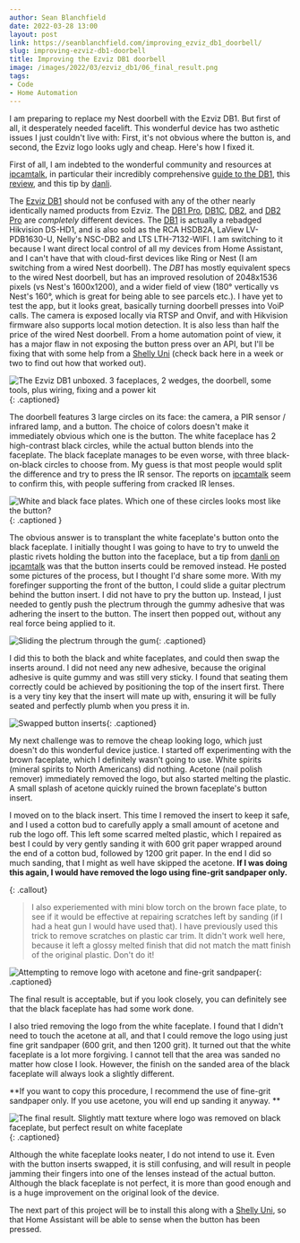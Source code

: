 ```yaml
---
author: Sean Blanchfield
date: 2022-03-28 13:00
layout: post
link: https://seanblanchfield.com/improving_ezviz_db1_doorbell/
slug: improving-ezviz-db1-doorbell
title: Improving the Ezviz DB1 doorbell
image: /images/2022/03/ezviz_db1/06_final_result.png
tags:
- Code
- Home Automation
---
```

I am preparing to replace my Nest doorbell with the Ezviz DB1. But first of all, it desperately needed facelift. This wonderful device has two asthetic issues I just couldn't live with: First, it's not obvious where the button is, and second, the Ezviz logo looks ugly and cheap. Here's how I fixed it.

<!-- more -->

First of all, I am indebted to the wonderful community and resources at [ipcamtalk](https://ipcamtalk.com), in particular their incredibly comprehensive [guide to the DB1](https://ipcamtalk.com/threads/new-rca-hsdb2a-3mp-doorbell-ip-camera.31601/page-101#post-412577), this [review](https://ipcamtalk.com/threads/review-ezviz-db1c.52789/), and this tip by [danli](https://ipcamtalk.com/threads/new-rca-hsdb2a-3mp-doorbell-ip-camera.31601/page-148#post-431211).

The [Ezviz DB1](https://www.ezviz.com/product/db1/960) should not be confused with any of the other nearly identically named products from Ezviz. The [DB1 Pro](https://www.ezviz.com/product/db1-pro/39208), [DB1C](https://www.ezviz.com/product/db1c/27224), [DB2](https://www.ezviz.com/inter/product/db2/38579), and [DB2 Pro](https://www.ezviz.com/product/db2-pro/38327) are *completely* different devices.  The [DB1](https://www.ezviz.com/product/db1/960) is actually a rebadged Hikvision DS-HD1, and is also sold as the RCA HSDB2A, LaView LV-PDB1630-U, Nelly's NSC-DB2 and LTS LTH-7132-WIFI. I am switching to it because I want direct local control of all my devices from Home Assistant, and I can't have that with cloud-first devices like Ring or Nest (I am switching from a wired Nest doorbell). The *DB1* has mostly equivalent specs to the wired Nest doorbell, but has an improved resolution of 2048x1536 pixels (vs Nest's 1600x1200), and a wider field of view (180&deg; vertically vs Nest's 160&deg;, which is great for being able to see parcels etc.). I have yet to test the app, but it looks great, basically turning doorbell presses into VoiP calls. The camera is exposed locally via RTSP and Onvif, and with Hikvision firmware also supports local motion detection. It is also less than half the price of the wired Nest doorbell. From a home automation point of view, it has a major flaw in not exposing the button press over an API, but I'll be fixing that with some help from a [Shelly Uni](https://shelly.cloud/products/shelly-uni-smart-home-automation-device/) (check back here in a week or two to find out how that worked out).

![The Ezviz DB1 unboxed. 3 faceplaces, 2 wedges, the doorbell, some tools, plus wiring, fixing and a power kit](/images/2022/03/ezviz_db1/01_unbox.jpg){: .captioned}


The doorbell features 3 large circles on its face: the camera, a PIR sensor / infrared lamp, and a button. The choice of colors doesn't make it immediately obvious which one is the button. The white faceplace has 2 high-contrast black circles, while the actual button blends into the faceplate. 
The black faceplate manages to be even worse, with three black-on-black circles to choose from. My guess is that most people would split the difference and try to press the IR sensor. The reports on [ipcamtalk](https://ipcamtalk.com/threads/new-rca-hsdb2a-3mp-doorbell-ip-camera.31601/page-62#post-398864) seem to confirm this, with people suffering from cracked IR lenses.

![White and black face plates. Which one of these circles looks most like the button?](/images/2022/03/ezviz_db1/02_where_do_you_press.png){: .captioned  }

The obvious answer is to transplant the white faceplate's button onto the black faceplate. I initially thought I was going to have to try to unweld the plastic rivets holding the button into the faceplace, but a tip from [danli on ipcamtalk](https://ipcamtalk.com/threads/new-rca-hsdb2a-3mp-doorbell-ip-camera.31601/page-148#post-431211) was that the button inserts could be removed instead. He posted some pictures of the process, but I thought I'd share some more. With my forefinger supporting the front of the button, I could slide a guitar plectrum behind the button insert. I did not have to pry the button up. Instead, I just needed to gently push the plectrum through the gummy adhesive that was adhering the insert to the button. The insert then popped out, without any real force being applied to it.

![Sliding the plectrum through the gum](/images/2022/03/ezviz_db1/03_separate_insert.png){: .captioned}

I did this to both the black and white faceplates, and could then swap the inserts around. I did not need any new adhesive, because the original adhesive is quite gummy and was still very sticky. I found that seating them correctly could be achieved by positioning the top of the insert first. There is a very tiny key that the insert will mate up with, ensuring it will be fully seated and perfectly plumb when you press it in.

![Swapped button inserts](/images/2022/03/ezviz_db1/04_swap_inserts.png){: .captioned}

My next challenge was to remove the cheap looking logo, which just doesn't do this wonderful device justice. I started off experimenting with the brown faceplate, which I definitely wasn't going to use. White spirits (mineral spirits to North Americans) did nothing. Acetone (nail polish remover) immediately removed the logo, but also started melting the plastic. A small splash of acetone quickly ruined the brown faceplate's button insert.

I moved on to the black insert. This time I removed the insert to keep it safe, and I used a cotton bud to carefully apply a small amount of acetone and rub the logo off. This left some scarred melted plastic, which I repaired as best I could by very gently sanding it with 600 grit paper wrapped around the end of a cotton bud, followed by 1200 grit paper. In the end I did so much sanding, that I might as well have skipped the acetone. **If I was doing this again, I would have removed the logo using fine-grit sandpaper only.**

{: .callout}
> I also experiemented with mini blow torch on the brown face plate, to see if it would be effective at repairing scratches left by sanding (if I had a heat gun I would have used that). I have previously used this trick to remove scratches on plastic car trim. It didn't work well here, because it left a glossy melted finish that did not match the matt finish of the original plastic. Don't do it!

![Attempting to remove logo with acetone and fine-grit sandpaper](/images/2022/03/ezviz_db1/05_removing_logo.png){: .captioned}

The final result is acceptable, but if you look closely, you can definitely see that the black faceplate has had some work done.

I also tried removing the logo from the white faceplate. I found that I didn't need to touch the acetone at all, and that I could remove the logo using just fine grit sandpaper (600 grit, and then 1200 grit). It turned out that the white faceplate is a lot more forgiving. I cannot tell that the area was sanded no matter how close I look. However, the finish on the sanded area of the black faceplate will always look a slightly different.

**If you want to copy this procedure, I recommend the use of fine-grit sandpaper only. If you use acetone, you will end up sanding it anyway. **

![The final result. Slightly matt texture where logo was removed on black faceplate, but perfect result on white faceplate](/images/2022/03/ezviz_db1/06_final_result.png){: .captioned}

Although the white faceplate looks neater, I do not intend to use it. Even with the button inserts swapped, it is still confusing, and will result in people jamming their fingers into one of the lenses instead of the actual button. Although the black faceplate is not perfect, it is more than good enough and is a huge improvement on the original look of the device.

The next part of this project will be to install this along with a [Shelly Uni](https://shelly.cloud/products/shelly-uni-smart-home-automation-device/), so that Home Assistant will be able to sense when the button has been pressed. 
